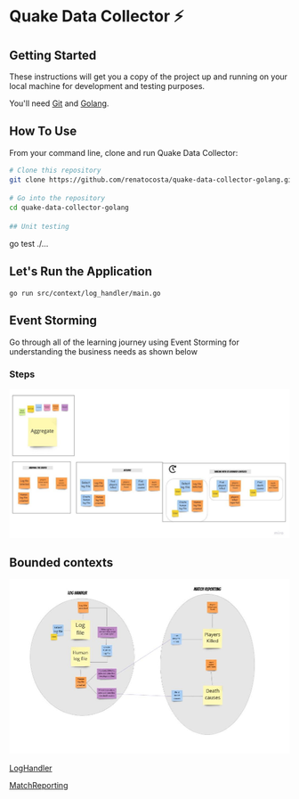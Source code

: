 # Quake Data Collector ⚡️

## Getting Started

These instructions will get you a copy of the project up and running on your local machine for development and testing purposes.

You'll need [Git](https://git-scm.com) and [Golang](https://go.dev/doc/install).


## How To Use 

From your command line, clone and run Quake Data Collector:

```bash
# Clone this repository
git clone https://github.com/renatocosta/quake-data-collector-golang.git

# Go into the repository
cd quake-data-collector-golang

## Unit testing
```
go test ./...

## Let's Run the Application 
```
go run src/context/log_handler/main.go
```

## Event Storming

Go through all of the learning journey using Event Storming for understanding the business needs as shown below

### Steps
![Image](./assets/EventStorming.jpg?raw=true)

## Bounded contexts
![Image](./assets/EventStormingOutcome.jpg?raw=true)

[LogHandler](src/Domains/Context/LogHandler)

[MatchReporting](src/Domains/Context/MatchReporting)